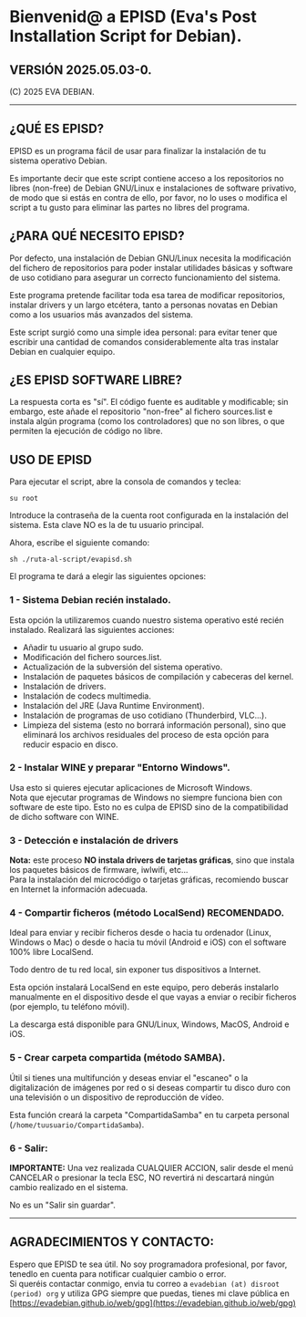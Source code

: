 # Bienvenid@ a EPISD (Eva's Post Installation Script for Debian).
## VERSIÓN 2025.05.03-0.
(C) 2025 EVA DEBIAN.

---

## ¿QUÉ ES EPISD?

EPISD es un programa fácil de usar para finalizar la instalación de tu sistema operativo Debian.

Es importante decir que este script contiene acceso a los repositorios no libres (non-free) de Debian GNU/Linux e instalaciones de software privativo, de modo que si estás en contra de ello, por favor, no lo uses o modifica el script a tu gusto para eliminar las partes no libres del programa.

## ¿PARA QUÉ NECESITO EPISD?

Por defecto, una instalación de Debian GNU/Linux necesita la modificación del fichero de repositorios para poder instalar utilidades básicas y software de uso cotidiano para asegurar un correcto funcionamiento del sistema.

Este programa pretende facilitar toda esa tarea de modificar repositorios, instalar drivers y un largo etcétera, tanto a personas novatas en Debian como a los usuarios más avanzados del sistema.

Este script surgió como una simple idea personal: para evitar tener que escribir una cantidad de comandos considerablemente alta tras instalar Debian en cualquier equipo.

## ¿ES EPISD SOFTWARE LIBRE?

La respuesta corta es "sí". El código fuente es auditable y modificable; sin embargo, este añade el repositorio "non-free" al fichero sources.list e instala algún programa (como los controladores) que no son libres, o que permiten la ejecución de código no libre.

## USO DE EPISD

Para ejecutar el script, abre la consola de comandos y teclea:

    su root

Introduce la contraseña de la cuenta root configurada en la instalación del sistema. Esta clave NO es la de tu usuario principal.

Ahora, escribe el siguiente comando:

    sh ./ruta-al-script/evapisd.sh

El programa te dará a elegir las siguientes opciones:

### 1 - Sistema Debian recién instalado.

Esta opción la utilizaremos cuando nuestro sistema operativo esté recién instalado. Realizará las siguientes acciones:

- Añadir tu usuario al grupo sudo.
- Modificación del fichero sources.list.
- Actualización de la subversión del sistema operativo.
- Instalación de paquetes básicos de compilación y cabeceras del kernel.
- Instalación de drivers.
- Instalación de codecs multimedia.
- Instalación del JRE (Java Runtime Environment).
- Instalación de programas de uso cotidiano (Thunderbird, VLC...).
- Limpieza del sistema (esto no borrará información personal), sino que eliminará los archivos residuales del proceso de esta opción para reducir espacio en disco.

### 2 - Instalar WINE y preparar "Entorno Windows".

Usa esto si quieres ejecutar aplicaciones de Microsoft Windows.  
Nota que ejecutar programas de Windows no siempre funciona bien con software de este tipo. Esto no es culpa de EPISD sino de la compatibilidad de dicho software con WINE.

### 3 - Detección e instalación de drivers

**Nota:** este proceso **NO instala drivers de tarjetas gráficas**, sino que instala los paquetes básicos de firmware, iwlwifi, etc...  
Para la instalación del microcódigo o tarjetas gráficas, recomiendo buscar en Internet la información adecuada.

### 4 - Compartir ficheros (método LocalSend) RECOMENDADO.

Ideal para enviar y recibir ficheros desde o hacia tu ordenador (Linux, Windows o Mac) o desde o hacia tu móvil (Android e iOS) con el software 100% libre LocalSend.

Todo dentro de tu red local, sin exponer tus dispositivos a Internet.

Esta opción instalará LocalSend en este equipo, pero deberás instalarlo manualmente en el dispositivo desde el que vayas a enviar o recibir ficheros (por ejemplo, tu teléfono móvil).

La descarga está disponible para GNU/Linux, Windows, MacOS, Android e iOS.

### 5 - Crear carpeta compartida (método SAMBA).

Útil si tienes una multifunción y deseas enviar el "escaneo" o la digitalización de imágenes por red o si deseas compartir tu disco duro con una televisión o un dispositivo de reproducción de vídeo.

Esta función creará la carpeta "CompartidaSamba" en tu carpeta personal (`/home/tuusuario/CompartidaSamba`).

### 6 - Salir:

**IMPORTANTE:** Una vez realizada CUALQUIER ACCION, salir desde el menú CANCELAR o presionar la tecla ESC, NO revertirá ni descartará ningún cambio realizado en el sistema.

No es un "Salir sin guardar".

---

## AGRADECIMIENTOS Y CONTACTO:

Espero que EPISD te sea útil. No soy programadora profesional, por favor, tenedlo en cuenta para notificar cualquier cambio o error.  
Si queréis contactar conmigo, envia tu correo a `evadebian (at) disroot (period) org` y utiliza GPG siempre que puedas, tienes mi clave pública en [https://evadebian.github.io/web/gpg](https://evadebian.github.io/web/gpg)

